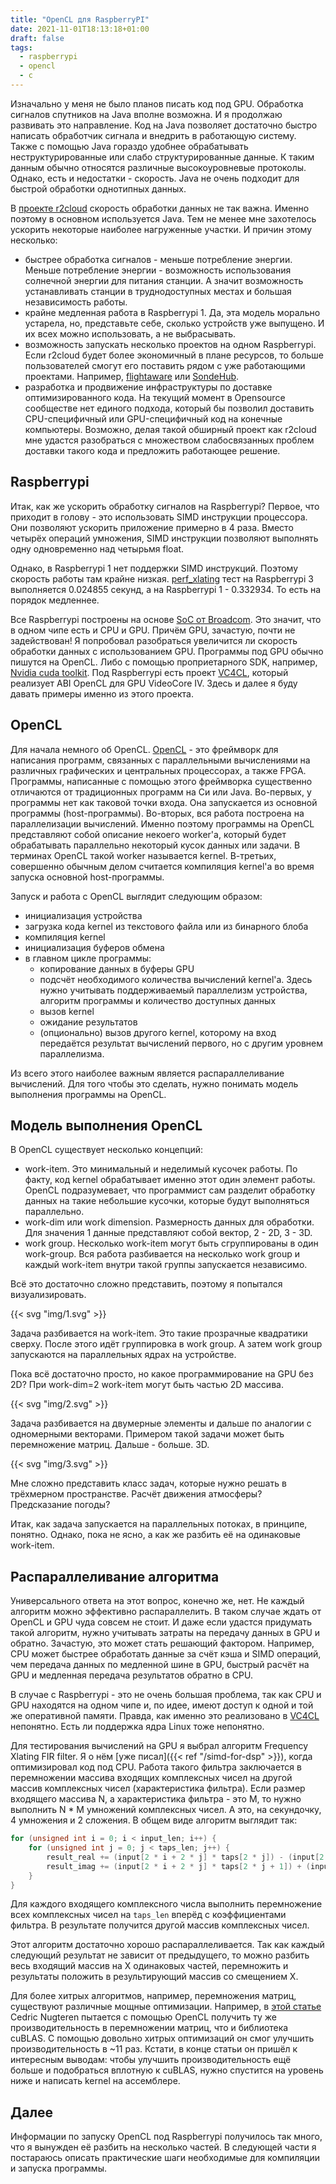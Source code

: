 ```yaml
---
title: "OpenCL для RaspberryPI"
date: 2021-11-01T18:13:18+01:00
draft: false
tags:
  - raspberrypi
  - opencl
  - c
---
```

Изначально у меня не было планов писать код под GPU. Обработка сигналов спутников на Java вполне возможна. И я продолжаю развивать это направление. Код на Java позволяет достаточно быстро написать обработчик сигнала и внедрить в работающую систему. Также с помощью Java гораздо удобнее обрабатывать неструктурированные или слабо структурированные данные. К таким данным обычно относятся различные высокоуровневые протоколы. Однако, есть и недостатки - скорость. Java не очень подходит для быстрой обработки однотипных данных.

В [проекте r2cloud](https://github.com/dernasherbrezon/r2cloud) скорость обработки данных не так важна. Именно поэтому в основном используется Java. Тем не менее мне захотелось ускорить некоторые наиболее нагруженные участки. И причин этому несколько:
 
 * быстрее обработка сигналов - меньше потребление энергии. Меньше потребление энергии - возможность использования солнечной энергии для питания станции. А значит возможность устанавливать станции в труднодоступных местах и большая независимость работы.
 * крайне медленная работа в Raspberrypi 1. Да, эта модель морально устарела, но, представьте себе, сколько устройств уже выпущено. И их всех можно использовать, а не выбрасывать.
 * возможность запускать несколько проектов на одном Raspberrypi. Если r2cloud будет более экономичный в плане ресурсов, то больше пользователей смогут его поставить рядом с уже работающими проектами. Например, [flightaware](https://ru.flightaware.com/adsb/piaware/build/) или [SondeHub](https://tracker.sondehub.org).
 * разработка и продвижение инфраструктуры по доставке оптимизированного кода. На текущий момент в Opensource сообществе нет единого подхода, который бы позволил доставить CPU-специфичный или GPU-специфичный код на конечные компьютеры. Возможно, делая такой обширный проект как r2cloud мне удастся разобраться с множеством слабосвязанных проблем доставки такого кода и предложить работающее решение.
 
## Raspberrypi

Итак, как же ускорить обработку сигналов на Raspberrypi? Первое, что приходит в голову - это использовать SIMD инструкции процессора. Они позволяют ускорить приложение примерно в 4 раза. Вместо четырёх операций умножения, SIMD инструкции позволяют выполнять одну одновременно над четырьмя float.

Однако, в Raspberrypi 1 нет поддержки SIMD инструкций. Поэтому скорость работы там крайне низкая. [perf_xlating](https://github.com/dernasherbrezon/sdr-server/blob/main/test/perf_xlating.c#L62) тест на Raspberrypi 3 выполняется 0.024855 секунд, а на Raspberrypi 1 - 0.332934. То есть на порядок медленнее.

Все Raspberrypi построены на основе [SoC от Broadcom](https://beta.raspberrypi.org/documentation/computers/processors.html). Это значит, что в одном чипе есть и CPU и GPU. Причём GPU, зачастую, почти не задействован! Я попробовал разобраться увеличится ли скорость обработки данных с использованием GPU. Программы под GPU обычно пишутся на OpenCL. Либо с помощью проприетарного SDK, например, [Nvidia cuda toolkit](https://developer.nvidia.com/cuda-toolkit). Под Raspberrypi есть проект [VC4CL](https://github.com/doe300/VC4CL), который реализует ABI OpenCL для GPU VideoCore IV. Здесь и далее я буду давать примеры именно из этого проекта.

## OpenCL

Для начала немного об OpenCL. [OpenCL](https://ru.wikipedia.org/wiki/OpenCL) - это фреймворк для написания программ, связанных с параллельными вычислениями на различных графических и центральных процессорах, а также FPGA. Программы, написанные с помощью этого фреймворка существенно отличаются от традиционных программ на Си или Java. Во-первых, у программы нет как таковой точки входа. Она запускается из основной программы (host-программы). Во-вторых, вся работа построена на параллелизации вычислений. Именно поэтому программы на OpenCL представляют собой описание некоего worker'а, который будет обрабатывать параллельно некоторый кусок данных или задачи. В терминах OpenCL такой worker называется kernel. В-третьих, совершенно обычным делом считается компиляция kernel'а во время запуска основной host-программы.

Запуск и работа с OpenCL выглядит следующим образом:

 * инициализация устройства
 * загрузка кода kernel из текстового файла или из бинарного блоба
 * компиляция kernel
 * инициализация буферов обмена
 * в главном цикле программы:
   * копирование данных в буферы GPU
   * подсчёт необходимого количества вычислений kernel'а. Здесь нужно учитывать поддерживаемый параллелизм устройства, алгоритм программы и количество доступных данных
   * вызов kernel
   * ожидание результатов
   * (опционально) вызов другого kernel, которому на вход передаётся результат вычислений первого, но с другим уровнем параллелизма.
   
Из всего этого наиболее важным является распараллеливание вычислений. Для того чтобы это сделать, нужно понимать модель выполнения программы на OpenCL.

## Модель выполнения OpenCL

В OpenCL существует несколько концепций:

 * work-item. Это минимальный и неделимый кусочек работы. По факту, код kernel обрабатывает именно этот один элемент работы. OpenCL подразумевает, что программист сам разделит обработку данных на такие небольшие кусочки, которые будут выполняться параллельно.
 * work-dim или work dimension. Размерность данных для обработки. Для значения 1 данные представляют собой вектор, 2 - 2D, 3 - 3D.
 * work group. Несколько work-item могут быть сгруппированы в один work-group. Вся работа разбивается на несколько work group и каждый work-item внутри такой группы запускается независимо.
 
Всё это достаточно сложно представить, поэтому я попытался визуализировать. 

{{< svg "img/1.svg" >}}

Задача разбивается на work-item. Это такие прозрачные квадратики сверху. После этого идёт группировка в work group. А затем work group запускаются на параллельных ядрах на устройстве.

Пока всё достаточно просто, но какое программирование на GPU без 2D? При work-dim=2 work-item могут быть частью 2D массива.

{{< svg "img/2.svg" >}}

Задача разбивается на двумерные элементы и дальше по аналогии с одномерными векторами. Примером такой задачи может быть перемножение матриц. Дальше - больше. 3D.

{{< svg "img/3.svg" >}}

Мне сложно представить класс задач, которые нужно решать в трёхмерном пространстве. Расчёт движения атмосферы? Предсказание погоды?

Итак, как задача запускается на параллельных потоках, в принципе, понятно. Однако, пока не ясно, а как же разбить её на одинаковые work-item.

## Распараллеливание алгоритма

Универсального ответа на этот вопрос, конечно же, нет. Не каждый алгоритм можно эффективно распараллелить. В таком случае ждать от OpenCL и GPU чуда совсем не стоит. И даже если удастся придумать такой алгоритм, нужно учитывать затраты на передачу данных в GPU и обратно. Зачастую, это может стать решающий фактором. Например, CPU может быстрее обработать данные за счёт кэша и SIMD операций, чем передача данных по медленной шине в GPU, быстрый расчёт на GPU и медленная передача результатов обратно в CPU. 

В случае с Raspberrypi - это не очень большая проблема, так как CPU и GPU находятся на одном чипе и, по идее, имеют доступ к одной и той же оперативной памяти. Правда, как именно это реализовано в [VC4CL](https://github.com/doe300/VC4CL) непонятно. Есть ли поддержка ядра Linux тоже непонятно.

Для тестирования вычислений на GPU я выбрал алгоритм Frequency Xlating FIR filter. Я о нём [уже писал]({{< ref "/simd-for-dsp" >}}), когда оптимизировал код под CPU. Работа такого фильтра заключается в перемножении массива входящих комплексных чисел на другой массив комплексных чисел (характеристика фильтра). Если размер входящего массива N, а характеристика фильтра - это М, то нужно выполнить N * M умножений комплексных чисел. А это, на секундочку, 4 умножения и 2 сложения. В общем виде алгоритм выглядит так:

```c
for (unsigned int i = 0; i < input_len; i++) {
	for (unsigned int j = 0; j < taps_len; j++) {
	    result_real += (input[2 * i + 2 * j] * taps[2 * j]) - (input[2 * i + 2 * j + 1] * taps[2 * j + 1]);
	    result_imag += (input[2 * i + 2 * j] * taps[2 * j + 1]) + (input[2 * i + 2 * j + 1] * taps[2 * j]);
	}
}
```

Для каждого входящего комплексного числа выполнить перемножение всех комплексных чисел на ```taps_len``` вперёд с коэффициентами фильтра. В результате получится другой массив комплексных чисел.

Этот алгоритм достаточно хорошо распараллеливается. Так как каждый следующий результат не зависит от предыдущего, то можно разбить весь входящий массив на Х одинаковых частей, перемножить и результаты положить в результирующий массив со смещением Х.

Для более хитрых алгоритмов, например, перемножения матриц, существуют различные мощные оптимизации. Например, в [этой статье](https://cnugteren.github.io/tutorial/pages/page1.html) Cedric Nugteren пытается с помощью OpenCL получить ту же производительность в перемножении матриц, что и библиотека cuBLAS. С помощью довольно хитрых оптимизаций он смог улучшить производительность в ~11 раз. Кстати, в конце статьи он пришёл к интересным выводам: чтобы улучшить производительность ещё больше и подобраться вплотную к cuBLAS, нужно спустится на уровень ниже и написать kernel на ассемблере.

## Далее

Информации по запуску OpenCL под Raspberrypi получилось так много, что я вынужден её разбить на несколько частей. В следующей части я постараюсь описать практические шаги необходимые для компиляции и запуска программы.